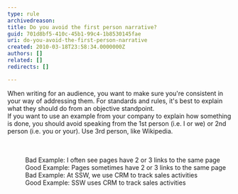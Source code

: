 ```yaml
---
type: rule
archivedreason: 
title: Do you avoid the first person narrative?
guid: 701d8bf5-410c-45b1-99c4-1b8530145fae
uri: do-you-avoid-the-first-person-narrative
created: 2010-03-18T23:58:34.0000000Z
authors: []
related: []
redirects: []

---
```



​When writing for an audience, you want to make sure you're consistent in your way&#160;of addressing them. For standards and rules, it's best to explain what they should do from an objective standpoint.<br>
If you want to use an example from your company to explain how something is done, you should avoid speaking from the 1st person (i.e. I or we) or 2nd person (i.e. you or your). Use 3rd person, like Wikipedia.<br>
<br><excerpt class='endintro'></excerpt><br>
<dd class="ssw15-rteElement-FigureBad">​​​​​​​Bad Example&#58; I often see pages have 2 or 3 links to the same page<br></dd><dd class="ssw15-rteElement-FigureGood">​Good&#160;Example&#58; Pages sometimes have 2 or 3 links to the same pag​e</dd><dd class="ssw15-rteElement-FigureBad">Bad Example&#58; At SSW, we use CRM to track sales activities&#160;</dd><dd class="ssw15-rteElement-FigureGood">Good&#160;Example&#58; SSW uses CRM to track sales activities</dd><p class="ssw15-rteElement-P"> 
</p>


